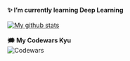 **✨ I’m currently learning Deep Learning**
<br>
<br>
[![My github stats](https://github-readme-stats.vercel.app/api?username=boredvoideater&count_private=true&show_icons=true&theme=great-gatsby&hide_rank=false)](https://github.com/anuraghazra/github-readme-stats)
<br>
<br>
**🗯️ My Codewars Kyu**
<br>
![Codewars](https://github.r2v.ch/codewars?user=BoredVoidEater&name=true&theme=great-gatsby)
